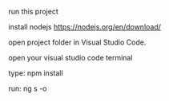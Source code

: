 run this project

install nodejs
https://nodejs.org/en/download/


open project folder in Visual Studio Code.

open your visual studio code terminal

type: npm install


run: ng s -o
